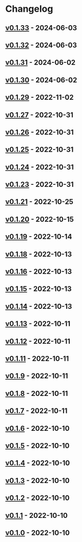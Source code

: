 # Changelog

## [v0.1.33](https://github.com/tMinamiii/lgtm/compare/v0.1.32...v0.1.33) - 2024-06-03

## [v0.1.32](https://github.com/tMinamiii/lgtm/compare/v0.1.31...v0.1.32) - 2024-06-03

## [v0.1.31](https://github.com/tMinamiii/lgtm/compare/v0.1.30...v0.1.31) - 2024-06-02

## [v0.1.30](https://github.com/tMinamiii/lgtm/compare/v0.1.29...v0.1.30) - 2024-06-02

## [v0.1.29](https://github.com/tMinamiii/lgtm/compare/v0.1.28...v0.1.29) - 2022-11-02

## [v0.1.27](https://github.com/tMinamiii/lgtm/compare/v0.1.26...v0.1.27) - 2022-10-31

## [v0.1.26](https://github.com/tMinamiii/lgtm/compare/v0.1.25...v0.1.26) - 2022-10-31

## [v0.1.25](https://github.com/tMinamiii/lgtm/compare/v0.1.24...v0.1.25) - 2022-10-31

## [v0.1.24](https://github.com/tMinamiii/lgtm/compare/v0.1.23...v0.1.24) - 2022-10-31

## [v0.1.23](https://github.com/tMinamiii/lgtm/compare/v0.1.22...v0.1.23) - 2022-10-31

## [v0.1.21](https://github.com/tMinamiii/lgtm/compare/v0.1.20...v0.1.21) - 2022-10-25

## [v0.1.20](https://github.com/tMinamiii/lgtm/compare/v0.1.19...v0.1.20) - 2022-10-15

## [v0.1.19](https://github.com/tMinamiii/lgtm/compare/v0.1.18...v0.1.19) - 2022-10-14

## [v0.1.18](https://github.com/tMinamiii/lgtm/compare/v0.1.17...v0.1.18) - 2022-10-13

## [v0.1.16](https://github.com/tMinamiii/lgtm/compare/v0.1.15...v0.1.16) - 2022-10-13

## [v0.1.15](https://github.com/tMinamiii/lgtm/compare/v0.1.14...v0.1.15) - 2022-10-13

## [v0.1.14](https://github.com/tMinamiii/lgtm/compare/v0.1.13...v0.1.14) - 2022-10-13

## [v0.1.13](https://github.com/tMinamiii/lgtm/compare/v0.1.12...v0.1.13) - 2022-10-11

## [v0.1.12](https://github.com/tMinamiii/lgtm/compare/v0.1.11...v0.1.12) - 2022-10-11

## [v0.1.11](https://github.com/tMinamiii/lgtm/compare/v0.1.10...v0.1.11) - 2022-10-11

## [v0.1.9](https://github.com/tMinamiii/lgtm/compare/v0.1.8...v0.1.9) - 2022-10-11

## [v0.1.8](https://github.com/tMinamiii/lgtm/compare/v0.1.7...v0.1.8) - 2022-10-11

## [v0.1.7](https://github.com/tMinamiii/lgtm/compare/v0.1.6...v0.1.7) - 2022-10-11

## [v0.1.6](https://github.com/tMinamiii/lgtm/compare/v0.1.5...v0.1.6) - 2022-10-10

## [v0.1.5](https://github.com/tMinamiii/lgtm/compare/v0.1.4...v0.1.5) - 2022-10-10

## [v0.1.4](https://github.com/tMinamiii/lgtm/compare/v0.1.3...v0.1.4) - 2022-10-10

## [v0.1.3](https://github.com/tMinamiii/lgtm/compare/v0.1.2...v0.1.3) - 2022-10-10

## [v0.1.2](https://github.com/tMinamiii/lgtm/compare/v0.1.1...v0.1.2) - 2022-10-10

## [v0.1.1](https://github.com/tMinamiii/lgtm/compare/v0.1.0...v0.1.1) - 2022-10-10

## [v0.1.0](https://github.com/tMinamiii/lgtm/commits/v0.1.0) - 2022-10-10

